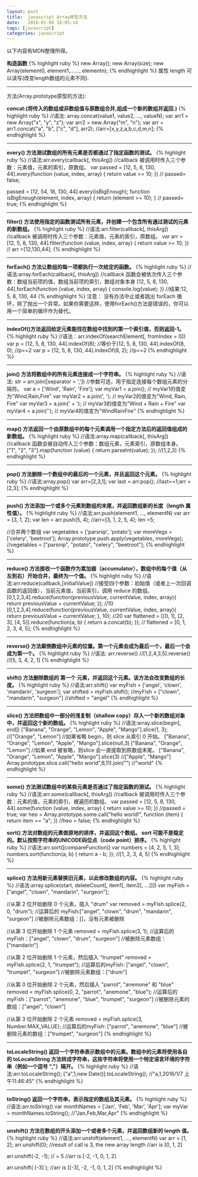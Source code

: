 ```yaml
---
layout: post
title:  javascript Array原型方法
date:   2016-01-06 16:05:14
tags: [javascript]
categories: javascript
---
```

以下内容有MDN整理所得。

**构造函数**
{% highlight ruby %}
new Array();
new Array(size);
new Array(element0, element1,……, elementn);
{% endhighlight %}
属性
    length 可以读写(改变length数组的元素不同).

----

方法(Array.prototype原型的方法):

**concat:(将传入的数组或非数组值与原数组合并,组成一个新的数组并返回.)**
{% highlight ruby %}
//语法: array.concat(value1, value2, ..., valueN);
var arr1 = new Array("x", "y", "z");
var arr2 = new Array("m", "n");
var arr = arr1.concat("a", "b", ["c", "d"], arr2);
//arr=[x,y,z,a,b,c,d,m,n];
{% endhighlight %}

---

**every() 方法测试数组的所有元素是否都通过了指定函数的测试。**
{% highlight ruby %}
//语法:arr.every(callback[, thisArg])
//callback 被调用时传入三个参数：元素值，元素的索引，原数组。
var passed = [12, 5, 8, 130, 44].every(function (value, index, array) {
        return value >= 10;
    })
// passed= false;

passed = [12, 54, 18, 130, 44].every(isBigEnough);
function isBigEnough(element, index, array) {
  return (element >= 10);
}
// passed= true;
{% endhighlight %}

---

**filter() 方法使用指定的函数测试所有元素，并创建一个包含所有通过测试的元素的新数组。**
{% highlight ruby %}
//语法:arr.filter(callback[, thisArg])
//callback 被调用时传入三个参数：元素值，元素的索引，原数组。
var arr = [12, 5, 8, 130, 44].filter(function (value, index, array) {
        return value >= 10;
})
// arr =[12,130,44];
{% endhighlight %}

---

**forEach() 方法让数组的每一项都执行一次给定的函数。**
{% highlight ruby %}
//语法:array.forEach(callback[, thisArg])
//callback 函数会被依次传入三个参数：数组当前项的值，数组当前项的索引，数组对象本身
[12, 5, 8, 130, 44].forEach(function (value, index, array) {
        console.log(value);
})
//结果:12, 5, 8, 130, 44
{% endhighlight %}
注意： 没有办法中止或者跳出 forEach 循环，除了抛出一个异常。如果你需要这样，使用forEach()方法是错误的，你可以用一个简单的循环作为替代。

---

**indexOf()方法返回给定元素能找在数组中找到的第一个索引值，否则返回-1。**
{% highlight ruby %}
//语法：arr.indexOf(searchElement[, fromIndex = 0])
var p = [12, 5, 8, 130, 44].indexOf(8);
//等价于[12, 5, 8, 130, 44].indexOf(8, 0);
//p==2
var p = [12, 5, 8, 130, 44].indexOf(8, 2);
//p==2
{% endhighlight %}

---

**join() 方法将数组中的所有元素连接成一个字符串。**
{% highlight ruby %}
//语法: str = arr.join([separator = ','])
//参数可选，用于指定连接每个数组元素的分隔符。
var a = ['Wind', 'Rain', 'Fire'];
var myVar1 = a.join();      // myVar1的值变为"Wind,Rain,Fire"
var myVar2 = a.join(', ');  // myVar2的值变为"Wind, Rain, Fire"
var myVar3 = a.join(' + '); // myVar3的值变为"Wind + Rain + Fire"
var myVar4 = a.join('');    // myVar4的值变为"WindRainFire"
{% endhighlight %}

---

**map() 方法返回一个由原数组中的每个元素调用一个指定方法后的返回值组成的新数组。**
{% highlight ruby %}
//语法:array.map(callback[, thisArg])
//callback 函数会被自动传入三个参数：数组元素，元素索引，原数组本身。
["1", "2", "3"].map(function (value) {
        return parseInt(value);
});
//[1,2,3]
{% endhighlight %}

---

**pop() 方法删除一个数组中的最后的一个元素，并且返回这个元素。**
{% highlight ruby %}
//语法:array.pop()
var arr=[2,3,1];
var last = arr.pop();
//last==1;arr =[2,3];
{% endhighlight %}

---

**push() 方法添加一个或多个元素到数组的末尾，并返回数组新的长度（length 属性值）。**
{% highlight ruby %}
//语法:arr.push(element1, ..., elementN)
var arr = [3, 1, 2];
var len = arr.push(5, 4);
//arr=[3, 1, 2, 5, 4]; len =5;

//合并两个数组
var vegetables = ['parsnip', 'potato'];
var moreVegs = ['celery', 'beetroot'];
Array.prototype.push.apply(vegetables, moreVegs);
//vegetables = ["parsnip", "potato", "celery", "beetroot"];
{% endhighlight %}

---

**reduce() 方法接收一个函数作为累加器（accumulator），数组中的每个值（从左到右）开始合并，最终为一个值。**
{% highlight ruby %}
//语法:arr.reduce(callback,[initialValue])
//接受四个参数：初始值（或者上一次回调函数的返回值），当前元素值，当前索引，调用 reduce 的数组。
[0,1,2,3,4].reduce(function(previousValue, currentValue, index, array){
  return previousValue + currentValue;
});
//10
[0,1,2,3,4].reduce(function(previousValue, currentValue, index, array){
  return previousValue + currentValue;
}, 10);
//20
var flattened = [[0, 1], [2, 3], [4, 5]].reduce(function(a, b) {
    return a.concat(b);
});
// flattened = [0, 1, 2, 3, 4, 5];
{% endhighlight %}

---

**reverse() 方法颠倒数组中元素的位置。第一个元素会成为最后一个，最后一个会成为第一个。**
{% highlight ruby %}
//语法: arr.reverse()
//[1,2,4,3,5].reverse()
//[5, 3, 4, 2, 1]
{% endhighlight %}

---

**shift() 方法删除数组的 第一个 元素，并返回这个元素。该方法会改变数组的长度。**
{% highlight ruby %}
//语法:arr.shift()
var myFish = ['angel', 'clown', 'mandarin', 'surgeon'];
var shifted = myFish.shift(); 
//myFish = ["clown", "mandarin", "surgeon"]
//shifted = "angel"
{% endhighlight %}

---

**slice() 方法把数组中一部分的浅复制（shallow copy）存入一个新的数组对象中，并返回这个新的数组。**
{% highlight ruby %}
//语法:array.slice(begin[, end])
 ["Banana", "Orange", "Lemon", "Apple", "Mango"].slice(1, 3);
//["Orange", "Lemon"]
//如果省略 begin，则 slice 从索引 0 开始。
["Banana", "Orange", "Lemon", "Apple", "Mango"].slice(null,3)
["Banana", "Orange", "Lemon"]
//如果 end 被省略，则slice 会一直提取到原数组末尾。
["Banana", "Orange", "Lemon", "Apple", "Mango"].slice(3)
//["Apple", "Mango"]
Array.prototype.slice.call("hello world",6,11).join("")
//"world"
{% endhighlight %}

---

**some() 方法测试数组中的某些元素是否通过了指定函数的测试。**
{% highlight ruby %}
//语法:arr.some(callback[, thisArg])
//callback 被调用时传入三个参数：元素的值，元素的索引，被遍历的数组。
var passed = [12, 5, 8, 130, 44].some(function (value, index, array) {
        return value >= 10;
})
//passed = true;
var heo = Array.prototype.some.call("hello world!", function (item) {
        return item == "a";
})
//heo = false;
{% endhighlight %}

**sort() 方法对数组的元素做原地的排序，并返回这个数组。 sort 可能不是稳定的。默认按照字符串的UNICODE码位点（code point）排序。**
{% highlight ruby %}
//语法:arr.sort([compareFunction])
var numbers = [4, 2, 5, 1, 3];
numbers.sort(function(a, b) {
  return a - b;
});
//[1, 2, 3, 4, 5]
{% endhighlight %}

---

**splice() 方法用新元素替换旧元素，以此修改数组的内容。**
{% highlight ruby %}
//语法:array.splice(start, deleteCount[, item1[, item2[, ...]]])
var myFish = ["angel", "clown", "mandarin", "surgeon"];

//从第 2 位开始删除 0 个元素，插入 "drum"
var removed = myFish.splice(2, 0, "drum");
//运算后的 myFish:["angel", "clown", "drum", "mandarin", "surgeon"]
//被删除元素数组：[]，没有元素被删除

//从第 3 位开始删除 1 个元素
removed = myFish.splice(3, 1);
//运算后的myFish：["angel", "clown", "drum", "surgeon"]
//被删除元素数组：["mandarin"]

//从第 2 位开始删除 1 个元素，然后插入 "trumpet"
removed = myFish.splice(2, 1, "trumpet");
//运算后的myFish: ["angel", "clown", "trumpet", "surgeon"]
//被删除元素数组：["drum"]

//从第 0 位开始删除 2 个元素，然后插入 "parrot", "anemone" 和 "blue"
removed = myFish.splice(0, 2, "parrot", "anemone", "blue");
//运算后的myFish：["parrot", "anemone", "blue", "trumpet", "surgeon"]
//被删除元素的数组：["angel", "clown"]

//从第 3 位开始删除 2 个元素
removed = myFish.splice(3, Number.MAX_VALUE);
//运算后的myFish: ["parrot", "anemone", "blue"]
//被删除元素的数组：["trumpet", "surgeon"]
{% endhighlight %}

---

**toLocaleString() 返回一个字符串表示数组中的元素。数组中的元素将使用各自的 toLocaleString 方法转成字符串，这些字符串将使用一个特定语言环境的字符串（例如一个逗号 ","）隔开。**
{% highlight ruby %}
//语法:arr.toLocaleString();
["a",1,new Date()].toLocaleString();
//"a,1,2016/1/7 上午11:46:45"
{% endhighlight %}

---

**toString() 返回一个字符串，表示指定的数组及其元素。**
{% highlight ruby %}
//语法:arr.toString()
var monthNames = ['Jan', 'Feb', 'Mar', 'Apr'];
var myVar = monthNames.toString();
//"Jan,Feb,Mar,Apr"
{% endhighlight %}

---

**unshift() 方法在数组的开头添加一个或者多个元素，并返回数组新的 length 值。**
{% highlight ruby %}
//语法:arr.unshift(element1, ..., elementN)
var arr = [1, 2];
arr.unshift(0); //result of call is 3, the new array length
//arr is [0, 1, 2]

arr.unshift(-2, -1); // = 5
//arr is [-2, -1, 0, 1, 2]

arr.unshift( [-3] );
//arr is [[-3], -2, -1, 0, 1, 2]
{% endhighlight %}